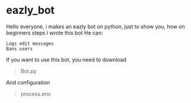 # eazly_bot
Hello everyone, i makes an eazly bot on python, just to show you, how on beginners steps i wrote this bot
He can:
```
Logs edit messages
Bans users
```
If you want to use this bot, you need to download 
>Bot.py

And configuration
>process.env

